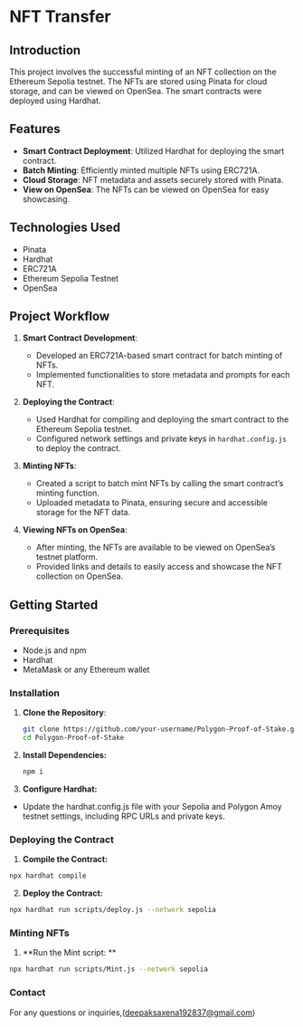# NFT Transfer 

## Introduction
This project involves the successful minting of an NFT collection on the Ethereum Sepolia testnet. The NFTs are stored using Pinata for cloud storage, and can be viewed on OpenSea. The smart contracts were deployed using Hardhat.

## Features
- **Smart Contract Deployment**: Utilized Hardhat for deploying the smart contract.
- **Batch Minting**: Efficiently minted multiple NFTs using ERC721A.
- **Cloud Storage**: NFT metadata and assets securely stored with Pinata.
- **View on OpenSea**: The NFTs can be viewed on OpenSea for easy showcasing.

## Technologies Used
- Pinata
- Hardhat
- ERC721A
- Ethereum Sepolia Testnet
- OpenSea

## Project Workflow

1. **Smart Contract Development**:
   - Developed an ERC721A-based smart contract for batch minting of NFTs.
   - Implemented functionalities to store metadata and prompts for each NFT.

2. **Deploying the Contract**:
   - Used Hardhat for compiling and deploying the smart contract to the Ethereum Sepolia testnet.
   - Configured network settings and private keys in `hardhat.config.js` to deploy the contract.

3. **Minting NFTs**:
   - Created a script to batch mint NFTs by calling the smart contract’s minting function.
   - Uploaded metadata to Pinata, ensuring secure and accessible storage for the NFT data.

4. **Viewing NFTs on OpenSea**:
   - After minting, the NFTs are available to be viewed on OpenSea’s testnet platform.
   - Provided links and details to easily access and showcase the NFT collection on OpenSea.

## Getting Started

### Prerequisites
- Node.js and npm
- Hardhat
- MetaMask or any Ethereum wallet

### Installation

1. **Clone the Repository**:
   ```bash
   git clone https://github.com/your-username/Polygon-Proof-of-Stake.git
   cd Polygon-Proof-of-Stake 
   ```
2. **Install Dependencies:**
   ```bash
   npm i 
   ```
3. **Configure Hardhat:**
 - Update the hardhat.config.js file with your Sepolia and Polygon Amoy testnet settings, including RPC URLs and private keys.

### Deploying the Contract

1. **Compile the Contract:**
```bash
npx hardhat compile
```

2. **Deploy the Contract:**

```bash
npx hardhat run scripts/deploy.js --network sepolia
```

### Minting NFTs

1. **Run the Mint script: **
```bash
npx hardhat run scripts/Mint.js --network sepolia
```

### Contact
For any questions or inquiries,(deepaksaxena192837@gmail.com)
